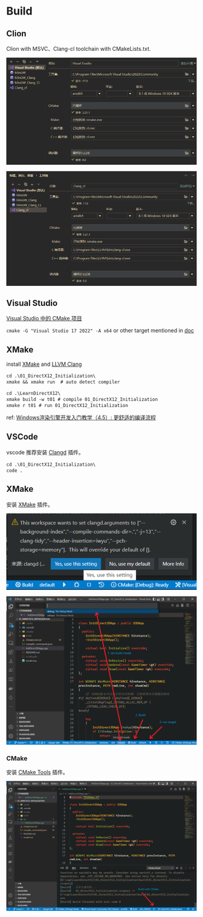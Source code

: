 # Build

## Clion

Clion with MSVC、Clang-cl toolchain with CMakeLists.txt.

![Clion-MSVC](../images/clion-msvc.png)

![Clion-Clang-cl](../images/clion-clang-cl.png)

## Visual Studio

[Visual Studio 中的 CMake 项目](https://docs.microsoft.com/zh-cn/cpp/build/cmake-projects-in-visual-studio?view=msvc-170&viewFallbackFrom=vs-2019)

`cmake -G "Visual Studio 17 2022" -A x64` or other target mentioned in [doc](https://cmake.org/cmake/help/latest/generator/Visual%20Studio%2017%202022.html)

## XMake

install [XMake](https://xmake.io/) and [LLVM Clang](https://github.com/llvm/llvm-project/releases)

```shell
cd .\01_DirectX12_Initialization\
xmake && xmake run  # auto detect compiler 
```

```shell
cd .\LearnDirectX12\
xmake build -w t01 # compile 01_DirectX12_Initialization
xmake r t01 # run 01_DirectX12_Initialization
```

ref: [Windows渲染引擎开发入门教学（4.5）: 更舒适的编译流程](https://zhuanlan.zhihu.com/p/495864590)

## VSCode

vscode 推荐安装 [Clangd](https://marketplace.visualstudio.com/items?itemName=llvm-vs-code-extensions.vscode-clangd) 插件。

```shell
cd .\01_DirectX12_Initialization\
code .
```

## XMake

安装 [XMake](https://marketplace.visualstudio.com/items?itemName=tboox.xmake-vscode) 插件。

![](../images/vscode-setting-0.png)

![](../images/vscode-setting-1.png)

### CMake

安装 [CMake Tools](https://marketplace.visualstudio.com/items?itemName=ms-vscode.cmake-tools) 插件。

![](../images/vscode-setting-2.png)
